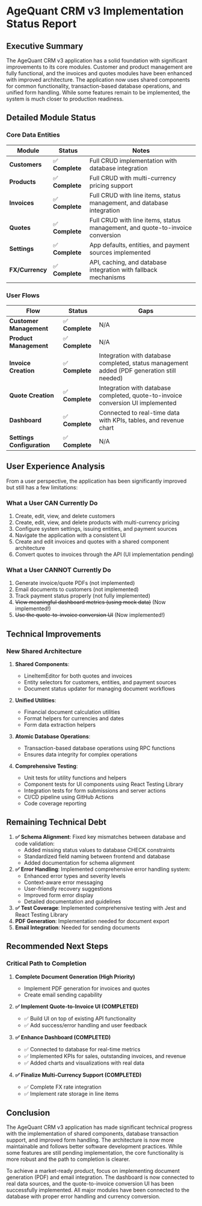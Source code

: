 # AgeQuant CRM v3 Implementation Status Report

## Executive Summary

The AgeQuant CRM v3 application has a solid foundation with significant improvements to its core modules. Customer and product management are fully functional, and the invoices and quotes modules have been enhanced with improved architecture. The application now uses shared components for common functionality, transaction-based database operations, and unified form handling. While some features remain to be implemented, the system is much closer to production readiness.

## Detailed Module Status

### Core Data Entities

| Module | Status | Notes |
|--------|--------|-------|
| **Customers** | ✅ **Complete** | Full CRUD implementation with database integration |
| **Products** | ✅ **Complete** | Full CRUD with multi-currency pricing support |
| **Invoices** | ✅ **Complete** | Full CRUD with line items, status management, and database integration |
| **Quotes** | ✅ **Complete** | Full CRUD with line items, status management, and quote-to-invoice conversion |
| **Settings** | ✅ **Complete** | App defaults, entities, and payment sources implemented |
| **FX/Currency** | ✅ **Complete** | API, caching, and database integration with fallback mechanisms |

### User Flows

| Flow | Status | Gaps |
|------|--------|------|
| **Customer Management** | ✅ **Complete** | N/A |
| **Product Management** | ✅ **Complete** | N/A |
| **Invoice Creation** | ✅ **Complete** | Integration with database completed, status management added (PDF generation still needed) |
| **Quote Creation** | ✅ **Complete** | Integration with database completed, quote-to-invoice conversion UI implemented |
| **Dashboard** | ✅ **Complete** | Connected to real-time data with KPIs, tables, and revenue chart |
| **Settings Configuration** | ✅ **Complete** | N/A |

## User Experience Analysis

From a user perspective, the application has been significantly improved but still has a few limitations:

### What a User CAN Currently Do

1. Create, edit, view, and delete customers
2. Create, edit, view, and delete products with multi-currency pricing
3. Configure system settings, issuing entities, and payment sources
4. Navigate the application with a consistent UI
5. Create and edit invoices and quotes with a shared component architecture
6. Convert quotes to invoices through the API (UI implementation pending)

### What a User CANNOT Currently Do

1. Generate invoice/quote PDFs (not implemented)
2. Email documents to customers (not implemented)
3. Track payment status properly (not fully implemented)
4. ~~View meaningful dashboard metrics (using mock data)~~ (Now implemented!)
5. ~~Use the quote-to-invoice conversion UI~~ (Now implemented!)

## Technical Improvements

### New Shared Architecture

1. **Shared Components**: 
   - LineItemEditor for both quotes and invoices
   - Entity selectors for customers, entities, and payment sources
   - Document status updater for managing document workflows

2. **Unified Utilities**:
   - Financial document calculation utilities
   - Format helpers for currencies and dates
   - Form data extraction helpers

3. **Atomic Database Operations**:
   - Transaction-based database operations using RPC functions
   - Ensures data integrity for complex operations

4. **Comprehensive Testing**:
   - Unit tests for utility functions and helpers
   - Component tests for UI components using React Testing Library
   - Integration tests for form submissions and server actions
   - CI/CD pipeline using GitHub Actions
   - Code coverage reporting

## Remaining Technical Debt

1. **✅ Schema Alignment**: Fixed key mismatches between database and code validation:
   - Added missing status values to database CHECK constraints
   - Standardized field naming between frontend and database
   - Added documentation for schema alignment
2. **✅ Error Handling**: Implemented comprehensive error handling system:
   - Enhanced error types and severity levels
   - Context-aware error messaging
   - User-friendly recovery suggestions
   - Improved form error display
   - Detailed documentation and guidelines
3. **✅ Test Coverage**: Implemented comprehensive testing with Jest and React Testing Library
4. **PDF Generation**: Implementation needed for document export
5. **Email Integration**: Needed for sending documents

## Recommended Next Steps

### Critical Path to Completion

1. **Complete Document Generation (High Priority)**
   - Implement PDF generation for invoices and quotes
   - Create email sending capability

2. **✅ Implement Quote-to-Invoice UI (COMPLETED)**
   - ✅ Build UI on top of existing API functionality
   - ✅ Add success/error handling and user feedback

3. **✅ Enhance Dashboard (COMPLETED)**
   - ✅ Connected to database for real-time metrics
   - ✅ Implemented KPIs for sales, outstanding invoices, and revenue
   - ✅ Added charts and visualizations with real data

4. **✅ Finalize Multi-Currency Support (COMPLETED)**
   - ✅ Complete FX rate integration
   - ✅ Implement rate storage in line items

## Conclusion

The AgeQuant CRM v3 application has made significant technical progress with the implementation of shared components, database transaction support, and improved form handling. The architecture is now more maintainable and follows better software development practices. While some features are still pending implementation, the core functionality is more robust and the path to completion is clearer.

To achieve a market-ready product, focus on implementing document generation (PDF) and email integration. The dashboard is now connected to real data sources, and the quote-to-invoice conversion UI has been successfully implemented. All major modules have been connected to the database with proper error handling and currency conversion.
